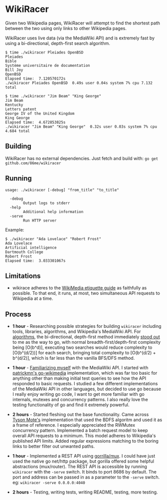 # WikiRacer

Given two Wikipedia pages, WikiRacer will attempt to find the shortest path
between the two using only links to other Wikipedia pages.

WikiRacer uses live data (via the MediaWiki API) and is extremely fast
by using a bi-directional, depth-first search algorithm.

```
$ time ./wikiracer Pleiades OpenBSD
Pleiades
Bible
Système universitaire de documentation
Bill Joy
OpenBSD
Elapsed time:  7.120570172s
./wikiracer Pleiades OpenBSD  0.49s user 0.04s system 7% cpu 7.132 total

$ time ./wikiracer "Jim Beam" "King George"
Jim Beam
Kentucky
Letters patent
George IV of the United Kingdom
King George
Elapsed time:  4.672853825s
./wikiracer "Jim Beam" "King George"  0.32s user 0.03s system 7% cpu 4.684 total
```

## Building

WikiRacer has no external dependencies. Just fetch and build with: `go get
github.com/86me/wikiracer`

## Running

```
usage: ./wikiracer [-debug] "from_title" "to_title"

  -debug
        Output logs to stderr
  -help
        Additional help information
  -serve
        Run HTTP server
```

Example:

```
$ ./wikiracer "Ada Lovelace" "Robert Frost"
Ada Lovelace
Artificial intelligence
Dartmouth College
Robert Frost
Elapsed time:  3.033301067s
```

## Limitations

* wikirace adheres to the [WikiMedia etiquette guide][etiquette] as faithfully
  as possible. To that end, it runs, at most, two simultaneous API requests to
  Wikipedia at a time.

[etiquette]: https://www.mediawiki.org/wiki/API:Etiquette

## Process

* **1 hour** - Researching possible strategies for building `wikiracer` including
  tools, libraries, algorithms, and Wikipedia's MediaWiki API. For 
  [algorithms][algorithms], the bi-directional, depth-first method immediately 
  [stood out][geeksforgeeks] to me as the way to go, with normal 
  breadth-first/depth-first complexity being [O(b^d)], executing two searches 
  would reduce complexity to [O(b^(d/2))] for each search, bringing total 
  complexity to [O(b^(d/2) + b^(d/2)], which is far less than the vanilla 
  BFS/DFS method.

[algorithms]: https://www.ics.uci.edu/~rickl/courses/cs-171/cs171-lecture-slides/cs-171-03-UninformedSearch.pdf
[geeksforgeeks]: http://www.geeksforgeeks.org/bidirectional-search/

* **1 hour** - [Familiarizing myself][cs-cornell] with the MediaWiki API. 
  I started with [patrickmn's go-wikimedia][go-wikimedia] implementation, which 
  was far too basic for anything other than making initial test queries to see 
  how the API responded to basic requests. I studied a few different 
  implementations of the MediaWiki API in other languages, but decided to use 
  go because I really enjoy writing go code, I want to get more familiar with 
  go internals, mutexes and concurrency patterns. I also really love the testing
  functionality of go and find it extremely powerful.

[cs-cornell]: http://www.cs.cornell.edu/~wdtseng/icpc/notes/bt3.pdf
[go-wikimedia]: https://github.com/patrickmn/go-wikimedia

* **2 hours** - Started fleshing out the base functionality. Came across 
  [Tyson Mote's][tysonmote] implementation that used the BDFS algoritm and used 
  it as a frame of reference. I especially appreciated the RWMutex concurrency 
  pattern. Implemented a batch request model to keep overall API requests to a 
  minimum. This model adheres to Wikipedia's published API limits. Added regular
  expressions matching to the boring links to better filter out unwanted paths.

[tysonmote]: https://github.com/tysonmote/wikirace

* **1 hour** - Implemented a REST API using [gorrilla/mux][gorilla/mux]. I could
  have just used the native go net/http package, but gorilla offered some helpful
  abstractions (mux/router). The REST API is accessible by running `wikiracer` 
  with the `-serve` switch. It binds to port 8686 by default. The port and address
  can be passed in as a parameter to the `-serve` switch. eg:
    `wikiracer -serve 0.0.0.0:4040`

[gorilla/mux]: https://github.com/gorilla/mux

* **2 hours** - Testing, writing tests, writing README, testing, more testing.

